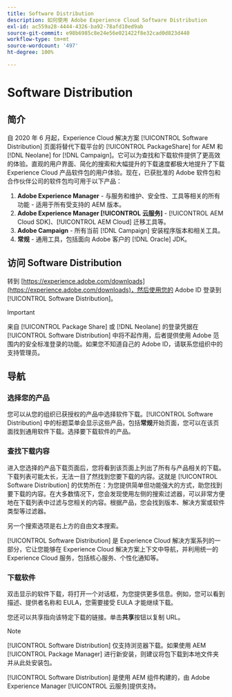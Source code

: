 ```yaml
---
title: Software Distribution
description: 如何使用 Adobe Experience Cloud Software Distribution
exl-id: ac559a28-4444-4326-ba92-78afd10ed9ab
source-git-commit: e98b6985c8e24e56e021422f8e32cad0d823d440
workflow-type: tm+mt
source-wordcount: '497'
ht-degree: 100%

---
```


# Software Distribution

## 简介

自 2020 年 6 月起，Experience Cloud 解决方案 [!UICONTROL Software Distribution] 页面将替代下载平台的 [!UICONTROL PackageShare] for AEM 和 [!DNL Neolane] for [!DNL Campaign]。它可以为查找和下载软件提供了更高效的体验。直观的用户界面、简化的搜索和大幅提升的下载速度都极大地提升了下载 Experience Cloud 产品软件包的用户体验。现在，已获批准的 Adobe 软件包和合作伙伴公司的软件包均可用于以下产品：

1. **Adobe Experience Manager** - 与服务和维护、安全性、工具等相关的所有功能 - 适用于所有受支持的 AEM 版本。
1. **Adobe Experience Manager [!UICONTROL 云服务]** - [!UICONTROL AEM Cloud SDK]、[!UICONTROL AEM Cloud] 迁移工具等。
1. **Adobe Campaign** - 所有当前 [!DNL Campaign] 安装程序版本和相关工具。
1. **常规** - 通用工具，包括面向 Adobe 客户的 [!DNL Oracle] JDK。

## 访问 Software Distribution

转到 [https://experience.adobe.com/downloads](https://experience.adobe.com/downloads)，然后使用您的 Adobe ID 登录到 [!UICONTROL Software Distribution]。

>[!IMPORTANT]
>
>来自 [!UICONTROL Package Share] 或 [!DNL Neolane] 的登录凭据在 [!UICONTROL Software Distribution] 中将不起作用，后者提供使用 Adobe 范围内的安全标准登录的功能。如果您不知道自己的 Adobe ID，请联系您组织中的支持管理员。

## 导航

### 选择您的产品

您可以从您的组织已获授权的产品中选择软件下载。[!UICONTROL Software Distribution] 中的标题菜单会显示这些产品，包括&#x200B;**常规**&#x200B;开始页面，您可以在该页面找到通用软件下载。选择要下载软件的产品。

### 查找下载内容

进入您选择的产品下载页面后，您将看到该页面上列出了所有与产品相关的下载。下载列表可能太长，无法一目了然找到您要下载的内容。这就是 [!UICONTROL Software Distribution] 的优势所在：为您提供简单但功能强大的方式，助您找到要下载的内容。在大多数情况下，您会发现使用左侧的搜索过滤器，可以非常方便地在下载列表中过滤与您相关的内容。根据产品，您会找到版本、解决方案或软件类型等过滤器。


另一个搜索选项是右上方的自由文本搜索。

[!UICONTROL Software Distribution] 是 Experience Cloud 解决方案系列的一部分，它让您能够在 Experience Cloud 解决方案上下文中导航，并利用统一的 Experience Cloud 服务，包括核心服务、个性化通知等。

### 下载软件

双击显示的软件下载，将打开一个对话框，为您提供更多信息。例如，您可以看到描述、提供者名称和 EULA，您需要接受 EULA 才能继续下载。

您还可以共享指向该特定下载的链接。单击&#x200B;**共享**&#x200B;按钮以复制 URL。

>[!NOTE]
>
>[!UICONTROL Software Distribution] 仅支持浏览器下载。如果使用 AEM [!UICONTROL Package Manager] 进行新安装，则建议将包下载到本地文件夹并从此处安装包。

[!UICONTROL Software Distribution] 是使用 AEM 组件构建的，由 Adobe Experience Manager [!UICONTROL 云服务]提供支持。
